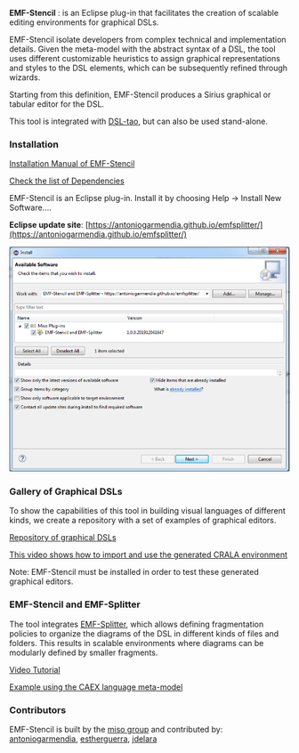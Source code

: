 __EMF-Stencil__ : is an Eclipse plug-in that facilitates the creation of scalable editing environments for graphical DSLs. 

EMF-Stencil isolate developers from complex technical and implementation details. Given the meta-model with the abstract syntax of a DSL, the tool uses different customizable heuristics to assign graphical representations and styles to the DSL elements, which can be subsequently refined through wizards. 

Starting from this definition, EMF-Stencil produces a Sirius graphical or tabular editor for the DSL.

This tool is integrated with [DSL-tao](http://jdelara.github.io/DSL-tao/index.html), but can also be used stand-alone.

### __Installation__

[Installation Manual of EMF-Stencil](./pages/installation-manual.html)

[Check the list of Dependencies](./pages/list-dependencies.html)

EMF-Stencil is an Eclipse plug-in. Install it by choosing Help → Install New Software….

__Eclipse update site__: [https://antoniogarmendia.github.io/emfsplitter/](https://antoniogarmendia.github.io/emfsplitter/) 

![Select __EMF-Stencil and EMF-Splitter__ and install](/assets/img/eclipse-update-site-emf-stencil.png)

### __Gallery of Graphical DSLs__

To show the capabilities of this tool in building visual languages of different kinds, we create a repository with a set of examples of graphical editors.

[Repository of graphical DSLs](https://github.com/antoniogarmendia/gallery-graphical-dsls-emfStencil)

[This video shows how to import and use the generated CRALA environment](https://youtu.be/rFLJQfhcVyA)

Note: EMF-Stencil must be installed in order to test these generated graphical editors.

### __EMF-Stencil and EMF-Splitter__

The tool integrates [EMF-Splitter](https://antoniogarmendia.github.io/EMFSplitterSite/), which allows defining fragmentation
policies to organize the diagrams of the DSL in different kinds of files and folders. This results in scalable environments where diagrams can be modularly defined by smaller fragments.

[Video Tutorial](https://www.youtube.com/watch?v=tJL7Xfmz3vE)

[Example using the CAEX language meta-model](./pages/caex-example.html)

### Contributors
EMF-Stencil is built by the [miso group](http://www.miso.es) and contributed by: [antoniogarmendia](https://github.com/antoniogarmendia), [estherguerra](https://github.com/estherguerra), [jdelara](https://github.com/jdelara) 
